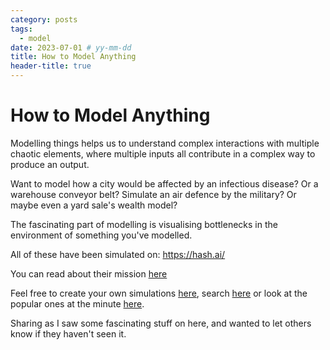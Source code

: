 ```yaml
---
category: posts
tags:
  - model
date: 2023-07-01 # yy-mm-dd
title: How to Model Anything
header-title: true
---
```


# How to Model Anything

Modelling things helps us to understand complex interactions with multiple chaotic elements, where multiple inputs all contribute in a complex way to produce an output.

Want to model how a city would be affected by an infectious disease? Or a warehouse conveyor belt? Simulate an air defence by the military? Or maybe even a yard sale's wealth model?

The fascinating part of modelling is visualising bottlenecks in the environment of something you've modelled.

All of these have been simulated on: https://hash.ai/

You can read about their mission [here](https://hash.ai/about/mission)

Feel free to create your own simulations [here](https://core.hash.ai/@hash/wildfires-regrowth/9.3.3), search [here](https://hash.ai/index) or look at the popular ones at the minute [here](https://hash.ai/models?sort=popularity).

Sharing as I saw some fascinating stuff on here, and wanted to let others know if they haven't seen it.
